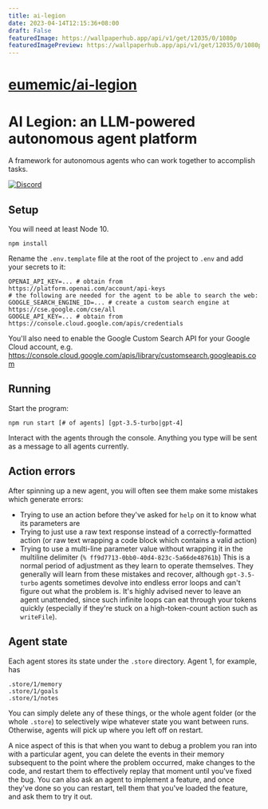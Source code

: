 ```yaml
---
title: ai-legion
date: 2023-04-14T12:15:36+08:00
draft: False
featuredImage: https://wallpaperhub.app/api/v1/get/12035/0/1080p
featuredImagePreview: https://wallpaperhub.app/api/v1/get/12035/0/1080p
---
```


# [eumemic/ai-legion](https://github.com/eumemic/ai-legion)

# AI Legion: an LLM-powered autonomous agent platform

A framework for autonomous agents who can work together to accomplish tasks.

[![Discord](https://img.shields.io/discord/1095770840173383802?label=discord)](https://discord.gg/X9MkUEsEUC)

## Setup

You will need at least Node 10.

```
npm install
```

Rename the `.env.template` file at the root of the project to `.env` and add your secrets to it:

```
OPENAI_API_KEY=... # obtain from https://platform.openai.com/account/api-keys
# the following are needed for the agent to be able to search the web:
GOOGLE_SEARCH_ENGINE_ID=... # create a custom search engine at https://cse.google.com/cse/all
GOOGLE_API_KEY=... # obtain from https://console.cloud.google.com/apis/credentials
```

You'll also need to enable the Google Custom Search API for your Google Cloud account, e.g. <https://console.cloud.google.com/apis/library/customsearch.googleapis.com>

## Running

Start the program:

```
npm run start [# of agents] [gpt-3.5-turbo|gpt-4]
```

Interact with the agents through the console. Anything you type will be sent as a message to all agents currently.

## Action errors

After spinning up a new agent, you will often see them make some mistakes which generate errors:
- Trying to use an action before they've asked for `help` on it to know what its parameters are
- Trying to just use a raw text response instead of a correctly-formatted action (or raw text wrapping a code block which contains a valid action)
- Trying to use a multi-line parameter value without wrapping it in the multiline delimiter (`% ff9d7713-0bb0-40d4-823c-5a66de48761b`)
This is a normal period of adjustment as they learn to operate themselves. They generally will learn from these mistakes and recover, although `gpt-3.5-turbo` agents sometimes devolve into endless error loops and can't figure out what the problem is. It's highly advised never to leave an agent unattended, since such infinite loops can eat through your tokens quickly (especially if they're stuck on a high-token-count action such as `writeFile`).

## Agent state

Each agent stores its state under the `.store` directory. Agent 1, for example, has

```
.store/1/memory
.store/1/goals
.store/1/notes
```

You can simply delete any of these things, or the whole agent folder (or the whole `.store`) to selectively wipe whatever state you want between runs. Otherwise, agents will pick up where you left off on restart.

A nice aspect of this is that when you want to debug a problem you ran into with a particular agent, you can delete the events in their memory subsequent to the point where the problem occurred, make changes to the code, and restart them to effectively replay that moment until you've fixed the bug. You can also ask an agent to implement a feature, and once they've done so you can restart, tell them that you've loaded the feature, and ask them to try it out.

